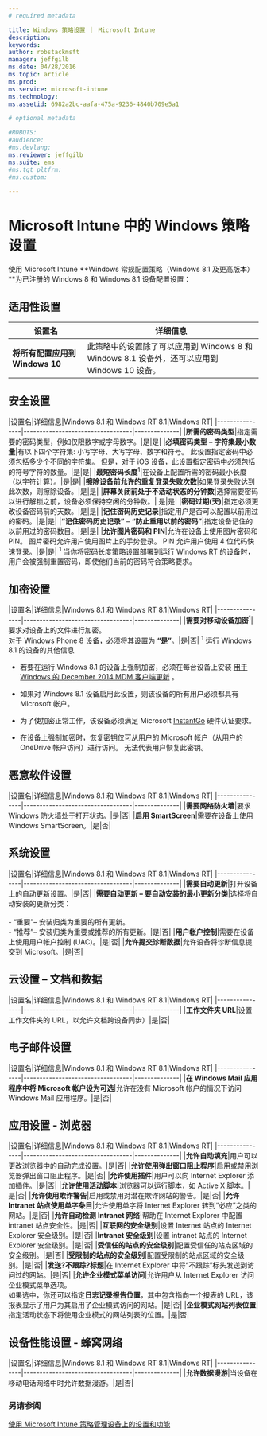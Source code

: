 ```yaml
---
# required metadata

title: Windows 策略设置 ｜ Microsoft Intune
description:
keywords:
author: robstackmsft
manager: jeffgilb
ms.date: 04/28/2016
ms.topic: article
ms.prod:
ms.service: microsoft-intune
ms.technology:
ms.assetid: 6982a2bc-aafa-475a-9236-4840b709e5a1

# optional metadata

#ROBOTS:
#audience:
#ms.devlang:
ms.reviewer: jeffgilb
ms.suite: ems
#ms.tgt_pltfrm:
#ms.custom:

---
```


# Microsoft Intune 中的 Windows 策略设置
使用 Microsoft Intune **Windows 常规配置策略（Windows 8.1 及更高版本）**为已注册的 Windows 8 和 Windows 8.1 设备配置设置：

## 适用性设置

|设置名|详细信息|
|----------------|----------------------------------|
|**将所有配置应用到 Windows 10**|此策略中的设置除了可以应用到 Windows 8 和 Windows 8.1 设备外，还可以应用到 Windows 10 设备。|

## 安全设置

|设置名|详细信息|Windows 8.1 和 Windows RT 8.1|Windows RT|
|----------------|----------------------------------|--------------|
|**所需的密码类型**|指定需要的密码类型，例如仅限数字或字母数字。|是|是|
|**必填密码类型 – 字符集最小数量**|有以下四个字符集: 小写字母、大写字母、数字和符号。 此设置指定密码中必须包括多少个不同的字符集。 但是，对于 iOS 设备，此设置指定密码中必须包括的符号字符的数量。|是|是|
|**最短密码长度**<sup>1</sup>|在设备上配置所需的密码最小长度（以字符计算）。|是|是|
|**擦除设备前允许的重复登录失败次数**|如果登录失败达到此次数，则擦除设备。|是|是|
|**屏幕关闭前处于不活动状态的分钟数**|选择需要密码以进行解锁之前，设备必须保持空闲的分钟数。| 是|是|
|**密码过期(天)**|指定必须更改设备密码前的天数。|是|是|
|**记住密码历史记录**|指定用户是否可以配置以前用过的密码。|是|是|
|**“记住密码历史记录”** – **“防止重用以前的密码”**|指定设备记住的以前用过的密码数目。|是|是|
|**允许图片密码和 PIN**|允许在设备上使用图片密码和 PIN。 图片密码允许用户使用图片上的手势登录。 PIN 允许用户使用 4 位代码快速登录。|是|是|
<sup>1</sup> 当你将密码长度策略设置部署到运行 Windows RT 的设备时，用户会被强制重置密码，即使他们当前的密码符合策略要求。

## 加密设置

|设置名|详细信息|Windows 8.1 和 Windows RT 8.1|Windows RT|
|----------------|----------------------------------|--------------|
|**需要对移动设备加密**<sup>1</sup>|要求对设备上的文件进行加密。<br>对于 Windows Phone 8 设备，必须将其设置为 **“是”**。|是|否|
<sup>1</sup> 运行 Windows 8.1 的设备的其他信息

-   若要在运行 Windows 8.1 的设备上强制加密，必须在每台设备上安装 [用于 Windows 的 December 2014 MDM 客户端更新](http://support.microsoft.com/kb/3013816) 。

-   如果对 Windows 8.1 设备启用此设置，则该设备的所有用户必须都具有 Microsoft 帐户。

-   为了使加密正常工作，该设备必须满足 Microsoft [InstantGo](http://blogs.windows.com/bloggingwindows/2014/06/19/instantgo-a-better-way-to-sleep/) 硬件认证要求。

-   在设备上强制加密时，恢复密钥仅可从用户的 Microsoft 帐户（从用户的 OneDrive 帐户访问）进行访问。 无法代表用户恢复此密钥。

## 恶意软件设置

|设置名|详细信息|Windows 8.1 和 Windows RT 8.1|Windows RT|
|----------------|----------------------------------|--------------|
|**需要网络防火墙**|要求 Windows 防火墙处于打开状态。|是|否|
|**启用 SmartScreen**|需要在设备上使用 Windows SmartScreen。|是|否|

## 系统设置

|设置名|详细信息|Windows 8.1 和 Windows RT 8.1|Windows RT|
|----------------|----------------------------------|--------------|
|**需要自动更新**|打开设备上的自动更新设置。|是|否|
|**需要自动更新 – 要自动安装的最小更新分类**|选择将自动安装的更新分类：<br /><br />-   “重要”– 安装归类为重要的所有更新。<br />-   “推荐”– 安装归类为重要或推荐的所有更新。|是|否|
|**用户帐户控制**|需要在设备上使用用户帐户控制 (UAC)。|是|否|
|**允许提交诊断数据**|允许设备将诊断信息提交到 Microsoft。|是|否|


## 云设置 – 文档和数据

|设置名|详细信息|Windows 8.1 和 Windows RT 8.1|Windows RT|
|----------------|----------------------------------|--------------|
|**工作文件夹 URL**|设置工作文件夹的 URL，以允许文档跨设备同步）|是|否|

## 电子邮件设置

|设置名|详细信息|Windows 8.1 和 Windows RT 8.1|Windows RT|
|----------------|----------------------------------|--------------|
|**在 Windows Mail 应用程序中将 Microsoft 帐户设为可选**|允许在没有 Microsoft 帐户的情况下访问 Windows Mail 应用程序。|是|否|

## 应用设置 - 浏览器

|设置名|详细信息|Windows 8.1 和 Windows RT 8.1|Windows RT|
|----------------|----------------------------------|--------------|
|**允许自动填充**|用户可以更改浏览器中的自动完成设置。|是|否|
|**允许使用弹出窗口阻止程序**|启用或禁用浏览器弹出窗口阻止程序。|是|否|
|**允许使用插件**|用户可以向 Internet Explorer 添加插件。|是|否|
|**允许使用活动脚本**|浏览器可以运行脚本，如 Active X 脚本。|是|否|
|**允许使用欺诈警告**|启用或禁用对潜在欺诈网站的警告。|是|否|
|**允许 Intranet 站点使用单字条目**|允许使用单字将 Internet Explorer 转到“必应”之类的网站。|是|否|
|**允许自动检测 Intranet 网络**|帮助在 Internet Explorer 中配置 intranet 站点安全性。|是|否|
|**互联网的安全级别**|设置 Internet 站点的 Internet Explorer 安全级别。|是|否|
|**Intranet 安全级别**|设置 intranet 站点的 Internet Explorer 安全级别。|是|否|
|**受信任的站点的安全级别**|配置受信任的站点区域的安全级别。|是|否|
|**受限制的站点的安全级别**|配置受限制的站点区域的安全级别。|是|否|
|**发送?不跟踪?标题**|在 Internet Explorer 中将“不跟踪”标头发送到访问过的网站。|是|否|
|**允许企业模式菜单访问**|允许用户从 Internet Explorer 访问企业模式菜单选项。<br>如果选中，你还可以指定**日志记录报告位置**，其中包含指向一个报表的 URL，该报表显示了用户为其启用了企业模式访问的网站。|是|否|
|**企业模式网站列表位置**|指定活动状态下将使用企业模式的网站列表的位置。|是|否|

## 设备性能设置 - 蜂窝网络

|设置名|详细信息|Windows 8.1 和 Windows RT 8.1|Windows RT|
|----------------|----------------------------------|--------------|
|**允许数据漫游**|当设备在移动电话网络中时允许数据漫游。|是|否|



### 另请参阅
[使用 Microsoft Intune 策略管理设备上的设置和功能](manage-settings-and-features-on-your-devices-with-microsoft-intune-policies.md)



<!--HONumber=May16_HO2-->


